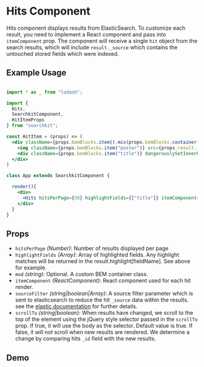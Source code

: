 # Hits Component
Hits component displays results from ElasticSearch. To customize each result, you need to implement a React component and pass into `itemComponent` prop.
The component will receive a single `hit` object from the search results, which will include `result._source` which contains the untouched stored fields which were indexed.

## Example Usage

```jsx

import * as _ from "lodash";

import {
  Hits,
  SearchkitComponent,
  HitItemProps
} from "searchkit";

const HitItem = (props) => (
  <div className={props.bemBlocks.item().mix(props.bemBlocks.container("item"))}>
    <img className={props.bemBlocks.item("poster")} src={props.result._source.poster}/>
    <div className={props.bemBlocks.item("title")} dangerouslySetInnerHTML={{__html:_.get(props.result,"highlight.title",false) || props.result._source.title}}></div>
  </div>
)

class App extends SearchkitComponent {

  render(){
    <div>
      <Hits hitsPerPage={50} highlightFields={["title"]} itemComponent={HitItem}/>
    </div>
  }
}
```

## Props
- `hitsPerPage` *(Number)*: Number of results displayed per page
- `highlightFields` *(Array<string>)*: Array of highlighted fields. Any highlight matches will be returned in the result.highlight[fieldName]. See above for example.
- `mod` *(string)*: Optional. A custom BEM container class.
- `itemComponent` *(ReactComponent)*: React component used for each hit render.
- `sourceFilter` *(string|boolean|Array<string>)*: A source filter parameter which is sent to elasticsearch to reduce the hit `_source` data within the results. see the [elastic documentation](https://www.elastic.co/guide/en/elasticsearch/reference/current/search-request-source-filtering.html) for further details.
- `scrollTo` *(string|boolean)*: When results have changed, we scroll to the top of the element using the jQuery style selector passed in the `scrollTo` prop. If true, it will use the body as the selector.  Default value is true. If false, it will not scroll when new results are rendered. We determine a change by comparing hits `_id` field with the new results. 

## Demo
[](codepen://searchkit/vLgLOw?height=800&theme=0)
